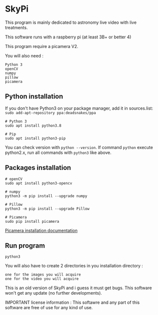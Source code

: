 # SkyPi

This program is mainly dedicated to astronomy live video with live treatments.

This software runs with a raspberry pi (at least 3B+ or better 4)

This program require a picamera V2.

You will also need :

    Python 3
    openCV
    numpy
    pillow
    picamera

## Python installation 
If you don't have Python3 on your package manager, add it in sources.list:
`sudo add-apt-repository ppa:deadsnakes/ppa`

``` 
# Python 3
sudo apt install python3.8

# Pip
sudo apt install python3-pip
```
You can check version with `python --version`. 
If command `python` execute python2.x, run all commands with `python3` like above. 

## Packages installation
``` 
# openCV
sudo apt install python3-opencv

# numpy
python3 -m pip install --upgrade numpy

# Pillow
python3 -m pip install --upgrade Pillow

# Picamera
sudo pip install picamera
```
[Picamera installation documentation](https://picamera.readthedocs.io/en/release-1.13/install.html)

## Run program
``` 
python3
```

You will also have to create 2 directories in you installation directory :

    one for the images you will acquire
    one for the video you will acquire

This is an old version of SkyPi and i guess it must get bugs. This software won't get any update (no further developments).

IMPORTANT license information : This softawre and any part of this software are free of use for any kind of use.
